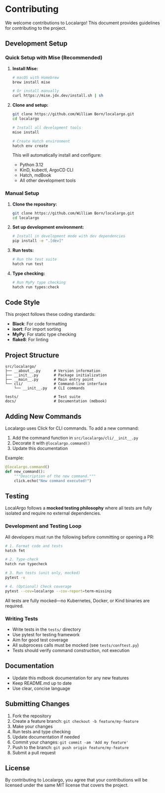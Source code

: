 # Contributing

We welcome contributions to Localargo! This document provides guidelines for contributing to the project.

## Development Setup

### Quick Setup with Mise (Recommended)

1. **Install Mise:**
   ```bash
   # macOS with Homebrew
   brew install mise

   # Or install manually
   curl https://mise.jdx.dev/install.sh | sh
   ```

2. **Clone and setup:**
   ```bash
   git clone https://github.com/William Born/localargo.git
   cd localargo

   # Install all development tools
   mise install

   # Create Hatch environment
   hatch env create
   ```

   This will automatically install and configure:
   - Python 3.12
   - KinD, kubectl, ArgoCD CLI
   - Hatch, mdBook
   - All other development tools

### Manual Setup

1. **Clone the repository:**
   ```bash
   git clone https://github.com/William Born/localargo.git
   cd localargo
   ```

2. **Set up development environment:**
   ```bash
   # Install in development mode with dev dependencies
   pip install -e ".[dev]"
   ```

3. **Run tests:**
   ```bash
   # Run the test suite
   hatch run test
   ```

4. **Type checking:**
   ```bash
   # Run MyPy type checking
   hatch run types:check
   ```

## Code Style

This project follows these coding standards:

- **Black**: For code formatting
- **isort**: For import sorting
- **MyPy**: For static type checking
- **flake8**: For linting

## Project Structure

```text
src/localargo/
├── __about__.py      # Version information
├── __init__.py       # Package initialization
├── __main__.py       # Main entry point
└── cli/              # Command-line interface
    └── __init__.py   # CLI commands

tests/                # Test suite
docs/                 # Documentation (mdbook)
```

## Adding New Commands

Localargo uses Click for CLI commands. To add a new command:

1. Add the command function in `src/localargo/cli/__init__.py`
2. Decorate it with `@localargo.command()`
3. Update this documentation

Example:
```python
@localargo.command()
def new_command():
    """Description of the new command."""
    click.echo("New command executed!")
```

## Testing

LocalArgo follows a **mocked testing philosophy** where all tests are fully isolated and require no external dependencies.

### Development and Testing Loop

All developers must run the following before committing or opening a PR:

```bash
# 1. Format code and tests
hatch fmt

# 2. Type-check
hatch run typecheck

# 3. Run tests (unit only, mocked)
pytest -v

# 4. (Optional) Check coverage
pytest --cov=localargo --cov-report=term-missing
```

All tests are fully mocked—no Kubernetes, Docker, or Kind binaries are required.

### Writing Tests

- Write tests in the `tests/` directory
- Use pytest for testing framework
- Aim for good test coverage
- All subprocess calls must be mocked (see `tests/conftest.py`)
- Tests should verify command construction, not execution

## Documentation

- Update this mdbook documentation for any new features
- Keep README.md up to date
- Use clear, concise language

## Submitting Changes

1. Fork the repository
2. Create a feature branch: `git checkout -b feature/my-feature`
3. Make your changes
4. Run tests and type checking
5. Update documentation if needed
6. Commit your changes: `git commit -am 'Add my feature'`
7. Push to the branch: `git push origin feature/my-feature`
8. Submit a pull request

## License

By contributing to Localargo, you agree that your contributions will be licensed under the same MIT license that covers the project.
